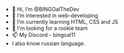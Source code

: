 - 👋 Hi, I’m @BINGOalTheDev
- 👀 I’m interested in web-developing
- 🌱 I’m currently learning HTML, CSS and JS
- 💞️ I'm looking for a rookie team
- 📫 My Discord - bingoal11
- I also know russian language.
